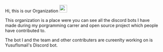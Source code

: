 Hi, this is our Organization <img src="https://media.giphy.com/media/hvRJCLFzcasrR4ia7z/giphy.gif" width="25px">

This organization is a place were you can see all the discord bots I have made during my porgramming carrer and open source project which people have contributed to.

The bot I and the team and other contributers are cureenlty working on is YusufIsmail's Discord bot.
